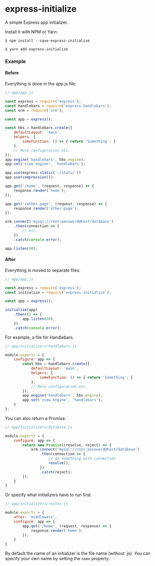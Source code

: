 # express-initialize
A simple Express app initializer.

Install it with NPM or Yarn:
```
$ npm install --save express-initialize
```
```
$ yarn add express-initialize
```

### Example
#### Before
Everything is done in the app.js file:
```js
// app/app.js

const express = require('express');
const handlebars = require('express-handlebars');
const orm = require('orm');

const app = express();

const hbs = handlebars.create({
    defaultLayout: 'main',
    helpers: {
        someFunction: () => { return 'Something'; }
    },
    // More configuration etc.
});
app.engine('handlebars', hbs.engine);
app.set('view engine', 'handlebars');

app.use(express.static('./static'))
app.use(compression());

app.get('/home', (request, response) => {
    response.render('home');
});

app.get('/other-page', (request, response) => {
    response.render('other-page');
});

orm.connect('mysql://root:password@host/database')
    .then(connection => {
        // etc.
    })
    .catch(console.error);

app.listen(80);
```

#### After
Everything is moved to separate files:
```js
// app/app.js

const express = require('express');
const initialize = require('express-initialize');

const app = express();

initialize(app)
    .then(() => {
        app.listen(80);
    })
    .catch(console.error);
```

For example, a file for Handlebars.
```js
// app/initializers/handlebars.js

module.exports = {
    configure: app => {
        const hbs = handlebars.create({
            defaultLayout: 'main',
            helpers: {
                someFunction: () => { return 'Something'; }
            },
            // More configuration etc.
        });
        app.engine('handlebars', hbs.engine);
        app.set('view engine', 'handlebars');
    }
};
```

You can also return a Promise.
```js
// app/initializers/database.js

module.exports = {
    configure: app => {
        return new Promise((resolve, reject) => {
            orm.connect('mysql://root:password@host/database')
                .then(connection => {
                    // do something with connection
                    resolve();
                })
                .catch(reject);
        });
    }
}
```

Or specify what initializers have to run first.
```js
// app/initializers/routes.js

module.exports = {
    after: 'middleware',
    configure: app => {
        app.get('/home', (request, response) => {
            response.render('home');
        });
    }
}
```
By default the name of an initializer is the file name (without .js). You can specify your own name by setting the `name` property.
